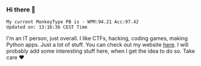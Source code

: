 ### Hi there 👋
<!-- PB START -->
```
My current MonkeyType PB is - WPM:94.21 Acc:97.42
Updated on: 13:16:36 CEST Time
```
<!-- PB END -->
I'm an IT person, just overall. I like CTFs, hacking, coding games, making Python apps. Just a lot of stuff.
You can check out my website [here](https://skill3472.github.io/).
I will probably add some interesting stuff here, when I get the idea to do so. Take care ❤️
